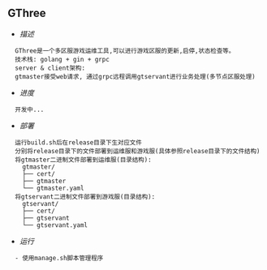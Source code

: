 ## GThree

* *描述*
```
  GThree是一个多区服游戏运维工具,可以进行游戏区服的更新,启停,状态检查等。
  技术栈: golang + gin + grpc
  server & client架构:
  gtmaster接受web请求, 通过grpc远程调用gtservant进行业务处理(多节点区服处理)
```
* *进度*
```
  开发中...
```
* *部署*
```
  运行build.sh后在release目录下生对应文件
  分别将release目录下的文件部署到运维服和游戏服(具体参照release目录下的文件结构)
  将gtmaster二进制文件部署到运维服(目录结构):
    gtmaster/
    ├── cert/
    ├── gtmaster
    └── gtmaster.yaml
  将gtservant二进制文件部署到游戏服(目录结构):
    gtservant/
    ├── cert/
    ├── gtservant
    └── gtservant.yaml
```

* *运行*
```
  - 使用manage.sh脚本管理程序
```

<!-- 
* *生成grpc相关代码*
> protoc --go_out=../service --go_opt=paths=source_relative --go-grpc_out=../service/ --go-grpc_opt=paths=source_relative *.proto 


* *生成证书双向认证*
> 拷贝openssl.cnf文件到项目目录下的cert文件夹:cp /etc/ssl/openssl.cnf ./cert
>> 修改./cert/openssl.cnf文件
>> [req段落]取消注释:
>> req_extensions = v3_req # The extensions to add to a certificate request
>> 添加如下配置:
>> [ v3_req ]
>> # Extensions to add to a certificate request

>> basicConstraints = CA:FALSE
>> keyUsage = nonRepudiation, digitalSignature, keyEncipherment
>> subjectAltName = @alt_names

>> [ alt_names ]
>> DNS.1 = www.test.gthree.com

> 生成ca文件：
>> openssl genrsa -out ca.key 2048
>> openssl req -x509 -new -nodes -key ca.key -subj "/CN=test.gthree.com" -days 5000 -out ca.pem

> 生成服务端证书:
>> openssl req -new -nodes -subj "/C=CN/ST=Chengdu/L=Chengdu/O=grpcdev/OU=grpcdev/CN=www.test.gthree.com" -config <(cat openssl.cnf <(printf "[SAN]\nsubjectAltName=DNS:www.test.gthree.com")) -keyout server.key -out server.csr
>> openssl x509 -req -days 365000 -in server.csr -CA ca.pem -CAkey ca.key -CAcreateserial -extfile <(printf "subjectAltName=DNS:www.test.gthree.com") -out server.pem

> 生成客户端证书:
>> openssl req -new -nodes -subj "/C=CN/ST=Chengdu/L=Chengdu/O=grpcdev/OU=grpcdev/CN=www.test.gthree.com" -config <(cat openssl.cnf <(printf "[SAN]\nsubjectAltName=DNS:www.test.gthree.com")) -keyout client.key -out client.csr
>> openssl x509 -req -days 365000 -in client.csr -CA ca.pem -CAkey ca.key -CAcreateserial -extfile <(printf "subjectAltName=DNS:www.test.gthree.com") -out client.pem
-->